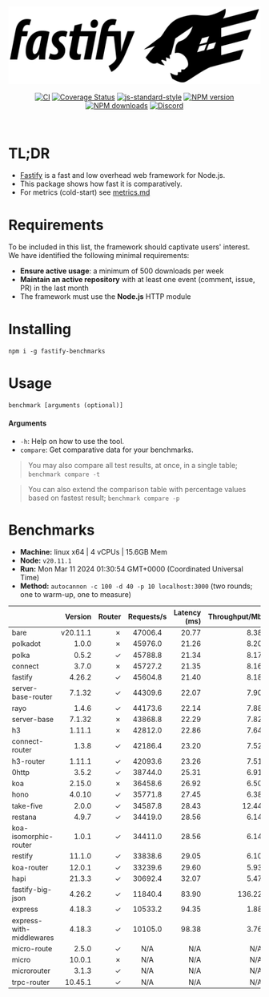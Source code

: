 <div align="center">
  <img src="https://github.com/fastify/graphics/raw/HEAD/fastify-landscape-outlined.svg" width="650" height="auto"/>
</div>

<div align="center">

[![CI](https://github.com/fastify/fastify/workflows/ci/badge.svg)](https://github.com/fastify/fastify/actions/workflows/ci.yml)
[![Coverage Status](https://coveralls.io/repos/github/fastify/fastify/badge.svg?branch=master)](https://coveralls.io/github/fastify/fastify?branch=master)
[![js-standard-style](https://img.shields.io/badge/code%20style-standard-brightgreen.svg?style=flat)](http://standardjs.com/)
[![NPM version](https://img.shields.io/npm/v/fastify.svg?style=flat)](https://www.npmjs.com/package/fastify)
[![NPM downloads](https://img.shields.io/npm/dm/fastify.svg?style=flat)](https://www.npmjs.com/package/fastify) [![Discord](https://img.shields.io/discord/725613461949906985)](https://discord.gg/fastify)

</div>
<br />

# TL;DR

* [Fastify](https://github.com/fastify/fastify) is a fast and low overhead web framework for Node.js.
* This package shows how fast it is comparatively.
* For metrics (cold-start) see [metrics.md](./METRICS.md)

# Requirements

To be included in this list, the framework should captivate users' interest. We have identified the following minimal requirements:
- **Ensure active usage**: a minimum of 500 downloads per week
- **Maintain an active repository** with at least one event (comment, issue, PR) in the last month
- The framework must use the **Node.js** HTTP module

# Installing

```
npm i -g fastify-benchmarks
```

# Usage

```
benchmark [arguments (optional)]
```

#### Arguments

* `-h`: Help on how to use the tool.
* `compare`: Get comparative data for your benchmarks.

> You may also compare all test results, at once, in a single table; `benchmark compare -t`

> You can also extend the comparison table with percentage values based on fastest result; `benchmark compare -p`
# Benchmarks

* __Machine:__ linux x64 | 4 vCPUs | 15.6GB Mem
* __Node:__ `v20.11.1`
* __Run:__ Mon Mar 11 2024 01:30:54 GMT+0000 (Coordinated Universal Time)
* __Method:__ `autocannon -c 100 -d 40 -p 10 localhost:3000` (two rounds; one to warm-up, one to measure)

|                          | Version  | Router | Requests/s | Latency (ms) | Throughput/Mb |
| :--                      | --:      | --:    | :-:        | --:          | --:           |
| bare                     | v20.11.1 | ✗      | 47006.4    | 20.77        | 8.38          |
| polkadot                 | 1.0.0    | ✗      | 45976.0    | 21.26        | 8.20          |
| polka                    | 0.5.2    | ✓      | 45788.8    | 21.34        | 8.17          |
| connect                  | 3.7.0    | ✗      | 45727.2    | 21.35        | 8.16          |
| fastify                  | 4.26.2   | ✓      | 45604.8    | 21.40        | 8.18          |
| server-base-router       | 7.1.32   | ✓      | 44309.6    | 22.07        | 7.90          |
| rayo                     | 1.4.6    | ✓      | 44173.6    | 22.14        | 7.88          |
| server-base              | 7.1.32   | ✗      | 43868.8    | 22.29        | 7.82          |
| h3                       | 1.11.1   | ✗      | 42812.0    | 22.86        | 7.64          |
| connect-router           | 1.3.8    | ✓      | 42186.4    | 23.20        | 7.52          |
| h3-router                | 1.11.1   | ✓      | 42093.6    | 23.26        | 7.51          |
| 0http                    | 3.5.2    | ✓      | 38744.0    | 25.31        | 6.91          |
| koa                      | 2.15.0   | ✗      | 36458.6    | 26.92        | 6.50          |
| hono                     | 4.0.10   | ✓      | 35771.8    | 27.45        | 6.38          |
| take-five                | 2.0.0    | ✓      | 34587.8    | 28.43        | 12.44         |
| restana                  | 4.9.7    | ✓      | 34419.0    | 28.56        | 6.14          |
| koa-isomorphic-router    | 1.0.1    | ✓      | 34411.0    | 28.56        | 6.14          |
| restify                  | 11.1.0   | ✓      | 33838.6    | 29.05        | 6.10          |
| koa-router               | 12.0.1   | ✓      | 33239.6    | 29.60        | 5.93          |
| hapi                     | 21.3.3   | ✓      | 30692.4    | 32.07        | 5.47          |
| fastify-big-json         | 4.26.2   | ✓      | 11840.4    | 83.90        | 136.22        |
| express                  | 4.18.3   | ✓      | 10533.2    | 94.35        | 1.88          |
| express-with-middlewares | 4.18.3   | ✓      | 10105.0    | 98.38        | 3.76          |
| micro-route              | 2.5.0    | ✓      | N/A        | N/A          | N/A           |
| micro                    | 10.0.1   | ✗      | N/A        | N/A          | N/A           |
| microrouter              | 3.1.3    | ✓      | N/A        | N/A          | N/A           |
| trpc-router              | 10.45.1  | ✓      | N/A        | N/A          | N/A           |
